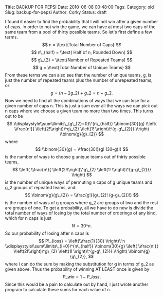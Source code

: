 Title: BACKUP FOR PEPSI
Date: 2010-06-08 00:48:00
Tags: 
Category: old
Slug: backup-for-pepsi
Author: Corky
Status: draft

I found it easier to find the probability that I will not win after a
given number of caps. In order to not win the game, we can have at most
two caps of the same team from a pool of thirty possible teams. So let's
first define a few terms.
$$ n = \\text{Total Number of Caps} $$
$$ n\_{half} = \\text{ Half of n, Rounded Down} $$
$$ g\_{2} = \\text{Number of Repeated Teams} $$
$$ g = \\text{Total Number of Unique Teams} $$
From these terms we can also see that the number of unique teams, g, is
just the number of repeated teams plus the number of unrepeated teams,
or:
$$ g = (n - 2g\_{2}) + g\_{2} = n - g\_{2} .$$
Now we need to find all the combinations of ways that we can lose for a
given number of caps n. This is just a sum over all the ways we can pick
out n caps where we choose a given team no more than two times. This
turns out to be
$$ \\displaystyle\\sum\\limits\_{g\_{2}=0}\^{n\_{half}} \\binom{30}{g}
\\left( \\frac{n!}{ \\left(2!\\right)\^g\_{2} \\left(1!
\\right)\^{g-g\_{2}}} \\right) \\binom{g}{g\_{2}} $$
where
$$ \\binom{30}{g} = \\frac{30!}{g! (30-g)!} $$
is the number of ways to choose g unique teams out of thirty possible
teams,
$$ \\left( \\frac{n!}{ \\left(2!\\right)\^g\_{2} \\left(1!
\\right)\^{g-g\_{2}}} \\right) $$
is the number of unique ways of permuting n caps of g unique teams and
g\_2 groups of repeated teams, and
$$ \\binom{g}{g\_{2}} = \\frac{g!}{g\_{2}! (g-g\_{2})!} $$
is the number of ways of g groups where g\_2 are groups of two and the
rest are groups of one.
To get a probability, all we have to do now is divide the total number
of ways of losing by the total number of orderings of any kind, which
for n caps is just
$$ N = 30\^n . $$
So our probability of losing after n caps is
$$ P\_{loss} = \\left(\\frac{1}{30} \\right)\^n
\\displaystyle\\sum\\limits\_{i=0}\^{n\_{half}} \\binom{30}{g} \\left(
\\frac{n!}{ \\left(2!\\right)\^g\_{2} \\left(1! \\right)\^{g-g\_{2}}}
\\right) \\binom{g}{g\_{2}}, $$
where I can do the sum by making the substitution for g in terms of g\_2
as given above.
Thus the probability of winning AT LEAST once is given by
$$ P\_{win} = 1 - P\_{loss}. $$
Since this would be a pain to calculate out by hand, I just wrote
another program to calculate these sums for each value of n.
